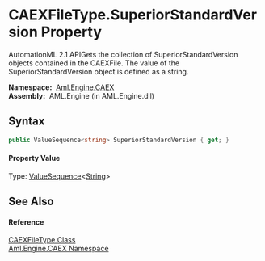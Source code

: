 CAEXFileType.SuperiorStandardVersion Property
=============================================
AutomationML 2.1 APIGets the collection of SuperiorStandardVersion objects contained in the CAEXFile. The value of the SuperiorStandardVersion object is defined as a string.

  **Namespace:**  [Aml.Engine.CAEX][1]  
  **Assembly:**  AML.Engine (in AML.Engine.dll)

Syntax
------

```csharp
public ValueSequence<string> SuperiorStandardVersion { get; }
```

#### Property Value
Type: [ValueSequence][2]&lt;[String][3]>

See Also
--------

#### Reference
[CAEXFileType Class][4]  
[Aml.Engine.CAEX Namespace][1]  

[1]: ../README.md
[2]: ../ValueSequence_1/README.md
[3]: https://docs.microsoft.com/dotnet/api/system.string
[4]: README.md
[5]: https://www.automationml.org
[6]: ../../icons/logoShade.png